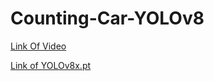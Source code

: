 # Counting-Car-YOLOv8

[Link Of Video](https://www.youtube.com/watch?v=wqctLW0Hb_0&t=4s&ab_channel=AndreyNikishaev)

[Link of YOLOv8x.pt](https://github.com/ultralytics/ultralytics)
